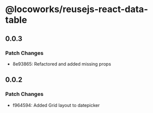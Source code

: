 # @locoworks/reusejs-react-data-table

## 0.0.3

### Patch Changes

- 8e93865: Refactored and added missing props

## 0.0.2

### Patch Changes

- f964594: Added Grid layout to datepicker
